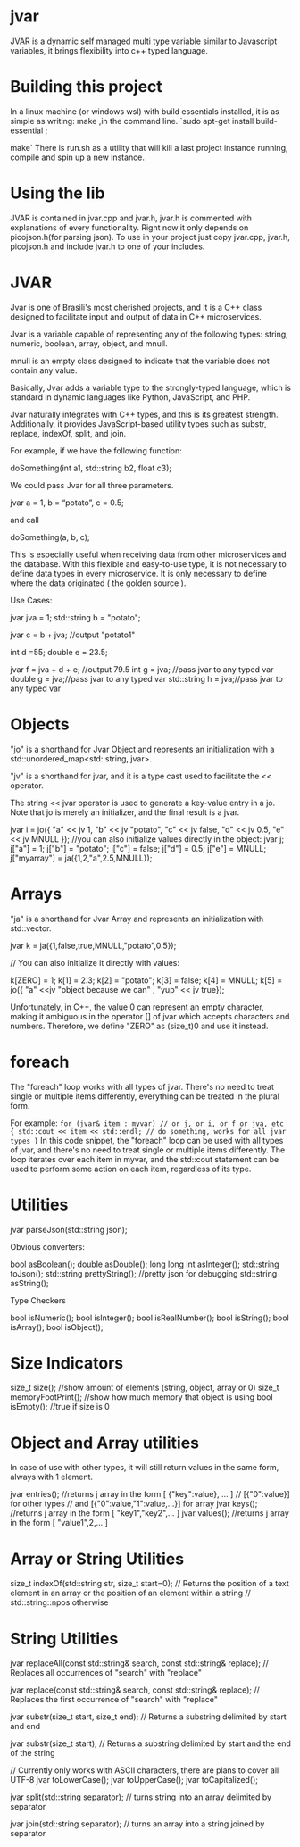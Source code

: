 # jvar
JVAR is a dynamic self managed multi type variable similar to Javascript variables, it brings flexibility into c++ typed language.

# Building this project
In a linux machine (or windows wsl) with build essentials installed, it is as simple as writing: make  ,in the command line.
`sudo apt-get install build-essential ;

make`
There is run.sh as a utility that will kill a last project instance running, compile and spin up a new instance.

# Using the lib
JVAR is contained in jvar.cpp and jvar.h, jvar.h is commented with explanations of every functionality. Right now it only depends on picojson.h(for parsing json).
To use in your project just copy jvar.cpp, jvar.h, picojson.h and include jvar.h to one of your includes.

# JVAR

Jvar is one of Brasili's most cherished projects, and it is a C++ class designed to facilitate input and output of data in C++ microservices.

Jvar is a variable capable of representing any of the following types: string, numeric, boolean, array, object, and mnull.

mnull is an empty class designed to indicate that the variable does not contain any value.

Basically, Jvar adds a variable type to the strongly-typed language, which is standard in dynamic languages like Python, JavaScript, and PHP.

Jvar naturally integrates with C++ types, and this is its greatest strength. Additionally, it provides JavaScript-based utility types such as substr, replace, indexOf, split, and join.

For example, if we have the following function:

doSomething(int a1, std::string b2, float c3);


We could pass Jvar for all three parameters.

jvar a = 1, b = “potato”, c = 0.5;


and call

doSomething(a, b, c);

This is especially useful when receiving data from other microservices and the database. With this flexible and easy-to-use type, it is not necessary to define data types in every microservice. It is only necessary to define where the data originated ( the golden source ).

Use Cases:

jvar jva = 1;
std::string b = "potato";

jvar c = b + jva; //output "potato1"

int  d =55;
double e = 23.5;

jvar f = jva + d + e; //output 79.5
int g = jva; //pass jvar to any typed var
double g = jva;//pass jvar to any typed var
std::string h = jva;//pass jvar to any typed var


# Objects

"jo" is a shorthand for Jvar Object and represents an initialization with a std::unordered_map<std::string, jvar>.

"jv" is a shorthand for jvar, and it is a type cast used to facilitate the << operator.

The string << jvar operator is used to generate a key-value entry in a jo. Note that jo is merely an initializer, and the final result is a jvar.

jvar i = jo({
"a" << jv 1,
"b" << jv "potato",
"c" << jv false,
"d" << jv 0.5,
"e" << jv MNULL
});
//you can also initialize values directly in the object:
jvar j;
j["a"] = 1;
j["b"] = "potato";
j["c"] = false;
j["d"] = 0.5;
j["e"] = MNULL;
j["myarray"] = ja({1,2,"a",2.5,MNULL});


# Arrays

"ja" is a shorthand for Jvar Array and represents an initialization with std::vector<jvar>.

jvar k = ja({1,false,true,MNULL,"potato",0.5});

// You can also initialize it directly with values:

k[ZERO] = 1;
k[1] = 2.3;
k[2] = "potato";
k[3] = false;
k[4] = MNULL;
k[5] = jo({ "a" <<jv "object because we can" , "yup" << jv true});


Unfortunately, in C++, the value 0 can represent an empty character, making it ambiguous in the operator [] of jvar which accepts characters and numbers. Therefore, we define "ZERO" as (size_t)0 and use it instead.

# foreach 

The "foreach" loop works with all types of jvar. There's no need to treat single or multiple items differently, everything can be treated in the plural form.

For example:
`
for (jvar& item : myvar) // or j, or i, or f or jva, etc
{
  std::cout << item << std::endl;
  // do something, works for all jvar types
}
`
In this code snippet, the "foreach" loop can be used with all types of jvar, and there's no need to treat single or multiple items differently. The loop iterates over each item in myvar, and the std::cout statement can be used to perform some action on each item, regardless of its type.

# Utilities

jvar parseJson(std::string json);

Obvious converters:

bool asBoolean();
double asDouble();
long long int asInteger();
std::string toJson();
std::string prettyString(); //pretty json for debugging
std::string asString();


Type Checkers

bool isNumeric();
bool isInteger();
bool isRealNumber();
bool isString();
bool isArray();
bool isObject();


# Size Indicators

size_t size(); //show amount of elements (string, object, array or 0)
size_t memoryFootPrint(); //show how much memory that object is using
bool isEmpty(); //true if size is 0


# Object and Array utilities

In case of use with other types, it will still return values in the same form, always with 1 element.

jvar entries(); //returns j array in the form [ {"key":value}, ... ]
// [{"0":value}] for other types
// and [{"0":value,"1":value,...}] for array
jvar keys(); //returns j array in the form [ "key1","key2",... ]
jvar values(); //returns j array in the form [ "value1",2,... ]


# Array or String Utilities

size_t indexOf(std::string str, size_t start=0);
// Returns the position of a text element in an array or the position of an element within a string
// std::string::npos otherwise


# String Utilities

jvar replaceAll(const std::string& search, const std::string& replace);
// Replaces all occurrences of "search" with "replace"

jvar replace(const std::string& search, const std::string& replace);
// Replaces the first occurrence of "search" with "replace"

jvar substr(size_t start, size_t end);
// Returns a substring delimited by start and end

jvar substr(size_t start);
// Returns a substring delimited by start and the end of the string

// Currently only works with ASCII characters, there are plans to cover all UTF-8
jvar toLowerCase();
jvar toUpperCase();
jvar toCapitalized();


jvar split(std::string separator); // turns string into an array delimited by separator

jvar join(std::string separator); // turns an array into a string joined by separator

